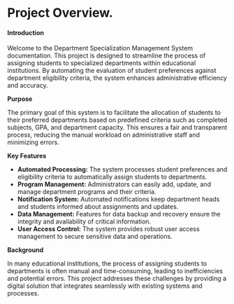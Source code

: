 # Project Overview.

#### Introduction

Welcome to the Department Specialization Management System documentation. This project is designed to streamline the process of assigning students to specialized departments within educational institutions. By automating the evaluation of student preferences against department eligibility criteria, the system enhances administrative efficiency and accuracy.

**Purpose**

The primary goal of this system is to facilitate the allocation of students to their preferred departments based on predefined criteria such as completed subjects, GPA, and department capacity. This ensures a fair and transparent process, reducing the manual workload on administrative staff and minimizing errors.

**Key Features**

* **Automated Processing:** The system processes student preferences and eligibility criteria to automatically assign students to departments.
* **Program Management:** Administrators can easily add, update, and manage department programs and their criteria.
* **Notification System:** Automated notifications keep department heads and students informed about assignments and updates.
* **Data Management:** Features for data backup and recovery ensure the integrity and availability of critical information.
* **User Access Control:** The system provides robust user access management to secure sensitive data and operations.

**Background**

In many educational institutions, the process of assigning students to departments is often manual and time-consuming, leading to inefficiencies and potential errors. This project addresses these challenges by providing a digital solution that integrates seamlessly with existing systems and processes.
